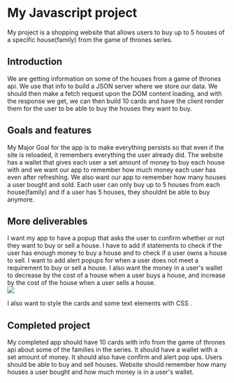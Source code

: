 # My Javascript project

My project is a shopping website that allows users to buy up to 5 houses of a specific house(family) from the game of thrones series.

## Introduction
We are getting information on some of the houses from a game of thrones api. We use that info to build a JSON server where we store our data. We should then make a fetch request upon the DOM content loading, and with the response we get, we can then build 10 cards and have the client render them for the user to be able to buy the houses they want to buy.

## Goals and features
My Major Goal for the app is to make everything persists so that even if the site is reloaded, it remembers everything the user already did. The website has a wallet that gives each user a set amount of money to buy each house with and we want our app to remember how much money each user has even after refreshing. We also want our app to remember how many houses a user bought and sold. Each user can only buy up to 5 houses from each house(family) and if a user has 5 houses, they shouldnt be able to buy anymore.

## More deliverables

I want my app to have a popup that asks the user to confirm whether or not they want to buy or sell a house. I have to add if statements to check if the user has enough money to buy a house and to check if a user owns a house to sell. I want to add alert popups for when a user does not meet a requirement to buy or sell a house. I also want the money in a user's wallet to decrease by the cost of a house when a user buys a house, and increase by the cost of the house when a user sells a house.       
![](https://media1.giphy.com/media/7hpAl0fSCr2iYlRzZW/giphy.gif?cid=790b7611cb52e9d9221fce39bad9a0da8a704feac078748c&rid=giphy.gif&ct=g)

I also want to style the cards and some text elements with CSS . 



## Completed project
My completed app should have 10 cards with info from the game of thrones api about some of the families in the series. It should have a wallet with a set amount of money. It should also have confirm and alert pop ups. Users should be able to buy and sell houses. Website should remember how many houses a user bought and how much money is in a user's wallet. 